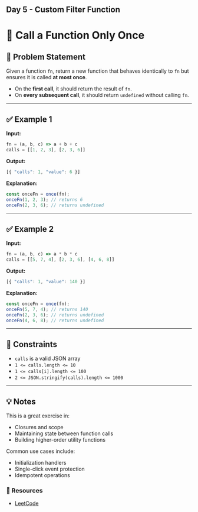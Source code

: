 ## Day 5 - Custom Filter Function

# 🔁 Call a Function Only Once

## 🧩 Problem Statement

Given a function `fn`, return a new function that behaves identically to `fn` but ensures it is called **at most once**.

- On the **first call**, it should return the result of `fn`.
- On **every subsequent call**, it should return `undefined` without calling `fn`.

---

## ✅ Example 1

**Input:**
```js
fn = (a, b, c) => a + b + c
calls = [[1, 2, 3], [2, 3, 6]]
```

**Output:**
```js
[{ "calls": 1, "value": 6 }]
```

**Explanation:**
```js
const onceFn = once(fn);
onceFn(1, 2, 3); // returns 6
onceFn(2, 3, 6); // returns undefined
```

---

## ✅ Example 2

**Input:**
```js
fn = (a, b, c) => a * b * c
calls = [[5, 7, 4], [2, 3, 6], [4, 6, 8]]
```

**Output:**
```js
[{ "calls": 1, "value": 140 }]
```

**Explanation:**
```js
const onceFn = once(fn);
onceFn(5, 7, 4); // returns 140
onceFn(2, 3, 6); // returns undefined
onceFn(4, 6, 8); // returns undefined
```

---

## 📏 Constraints

- `calls` is a valid JSON array
- `1 <= calls.length <= 10`
- `1 <= calls[i].length <= 100`
- `2 <= JSON.stringify(calls).length <= 1000`

---

## 💡 Notes

This is a great exercise in:
- Closures and scope
- Maintaining state between function calls
- Building higher-order utility functions

Common use cases include:
- Initialization handlers
- Single-click event protection
- Idempotent operations

### 📌 Resources
- [LeetCode](https://leetcode.com/problems/memoize/description/)
